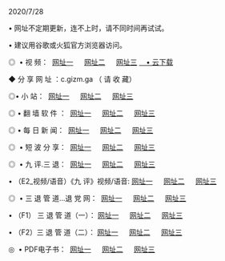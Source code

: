 <p>2020/7/28
<p>• 网址不定期更新，连不上时，请不同时间再试试。
<p>• 建议用谷歌或火狐官方浏览器访问。
<p>◎  • 视 频： 
<a href="http://ksg.shirokuriwaki.com/s/" target="_blansk">网址一</a> 　 
<a href="http://kig.shirokuriwaki.com/s/" target="_blank">网址二</a> 　 
<a href="http://kbg.shirokuriwaki.com/tv.html" target="_blank">网址三</a>
<a href="https://disk.yandex.ru/d/wIUK0uxc3Gk4Ng" target="_blank">　• 云下载 </a></p>
<p>◆ 分 享 网 址 ：c.gizm.ga  （ 请 收 藏） </p>

<p>◎•  小 站：  
<a href="http://ksg.shirokuriwaki.com/" target="_blank">网址一</a> 　 
<a href="http://kig.shirokuriwaki.com/" target="_blank">网址二</a> 　 
<a href="http://kbg.shirokuriwaki.com/k/" target="_blank">网址三</a></p><p>

<p>◎  • 翻 墙 软 件 ：  
<a href="http://ksg.shirokuriwaki.com/ff/" target="_blank">网址一</a> 　 
<a href="http://kig.shirokuriwaki.com/s/read/a1_nd.html" target="_blank">网址二</a> 　 
<a href="http://kbg.shirokuriwaki.com/ff/index.html" target="_blank">网址三</a></p>
<p>◎  • 每 日 新 闻：  
<a href="http://ksg.shirokuriwaki.com/day/" target="_blank">网址一</a> 　 
<a href="http://kig.shirokuriwaki.com/day/" target="_blank">网址二</a> 　 
<a href="http://kbg.shirokuriwaki.com/day/index.html" target="_blank">网址三</a></p>
<p>◎   • 短 波 分 享：  
<a href="http://ksg.shirokuriwaki.com/h/" target="_blank">网址一</a> 　 
<a href="http://kig.shirokuriwaki.com/h/" target="_blank">网址二</a> 　 
<a href="http://kbg.shirokuriwaki.com/h/index.html" target="_blank">网址三</a></p>
<p>◎   • 九 评.三 退：  
<a href="http://ksg.shirokuriwaki.com/t/" target="_blank">网址一</a> 　 
<a href="http://kig.shirokuriwaki.com/v2/index.html" target="_blank">网址二</a> 　 
<a href="http://kbg.shirokuriwaki.com/tt/index.html" target="_blank">网址三</a> 　</p>
<p>  • （E2_视频/语音）《九 评》视频/语音: 
<a href="http://ksg.shirokuriwaki.com/7738.html" target="_blank">网址一</a> 　 
<a href="http://kig.shirokuriwaki.com/7614.html" target="_blank">网址二</a> 　 
<a href="http://kbg.shirokuriwaki.com/7633.html" target="_blank">网址三</a></p>
<p>◎   • 三 退 管 道...退 党 网：  
<a href="http://ksg.shirokuriwaki.com/go/td1.html" target="_blank">网址一</a> 　 
<a href="http://kig.shirokuriwaki.com/go/td2.html" target="_blank">网址二</a> 　 
<a href="http://kbg.shirokuriwaki.com/go/td3.html" target="_blank">网址三</a></p>
<p>  • （F1） 三 退 管 道（一）： 
<a href="http://ksg.shirokuriwaki.com/dd/" target="_blank">网址一</a> 　 
<a href="http://kig.shirokuriwaki.com/s/read/a1_tdx.html" target="_blank">网址二</a> 　 
<a href="http://kbg.shirokuriwaki.com/dd/" target="_blank">网址三</a></p>
<p>  • （F2）三 退 管 道（二）： 
<a href="http://kig.shirokuriwaki.com/d/" target="_blank">网址一</a> 　 
<a href="http://ksg.shirokuriwaki.com/d/index.html" target="_blank">网址二</a> 　 
<a href="http://kbg.shirokuriwaki.com/d/" target="_blank">网址三</a></p>
<p>◎   • PDF电子书：  
<a href="http://ksg.shirokuriwaki.com/p/" target="_blank">网址一</a> 　 
<a href="http://kig.shirokuriwaki.com/p/index.html" target="_blank">网址二</a> 　 
<a href="http://kbg.shirokuriwaki.com/p/" target="_blank">网址三</a></p>
